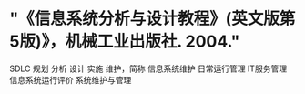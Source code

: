# "《信息系统分析与设计教程》(英文版第5版)》，机械工业出版社. 2004."
SDLC 
规划 分析 设计 实施 维护，简称 信息系统维护
日常运行管理
IT服务管理
信息系统运行评价
系统维护与管理

